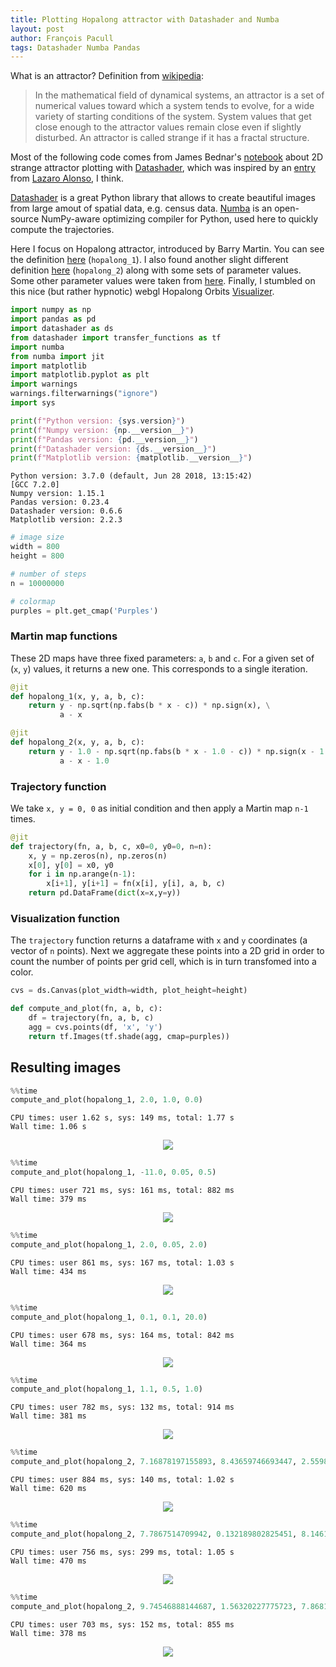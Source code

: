 ```yaml
---
title: Plotting Hopalong attractor with Datashader and Numba 
layout: post
author: François Pacull
tags: Datashader Numba Pandas
---
```


What is an attractor? Definition from [wikipedia](https://en.wikipedia.org/wiki/Attractor#Strange_attractor):
> In the mathematical field of dynamical systems, an attractor is a set of numerical values toward which a system tends to evolve, for a wide variety of starting conditions of the system. System values that get close enough to the attractor values remain close even if slightly disturbed.
> An attractor is called strange if it has a fractal structure.

Most of the following code comes from James Bednar's [notebook](https://anaconda.org/jbednar/clifford_attractor/notebook) about 2D strange attractor plotting with [Datashader](http://datashader.org/), which was inspired by an [entry](https://nbviewer.jupyter.org/github/lazarusA/CodeSnippets/blob/master/CodeSnippetsPython/ScientificPlotBasic2DDensityEj3.ipynb) from [Lazaro Alonso](https://lazarusa.github.io/Webpage/index.html), I think. 

[Datashader](http://datashader.org/) is a great Python library that allows to create beautiful images from large amout of spatial data, e.g. census data. [Numba](http://numba.pydata.org/) is an open-source NumPy-aware optimizing compiler for Python, used here to quickly compute the trajectories.

Here I focus on Hopalong attractor, introduced by Barry Martin. You can see the definition [here](https://www.maplesoft.com/support/help/maple/view.aspx?path=MathApps/HopalongAttractor) (`hopalong_1`). I also found another slight different definition [here](https://softologyblog.wordpress.com/2017/03/04/2d-strange-attractors/) (`hopalong_2`) along with some sets of parameter values. Some other parameter values were taken from [here](http://www.lantersoft.ch/experiments/hopalong/). Finally, I stumbled on this nice (but rather hypnotic) webgl Hopalong Orbits [Visualizer](http://iacopoapps.appspot.com/hopalongwebgl/).


```python
import numpy as np
import pandas as pd
import datashader as ds
from datashader import transfer_functions as tf
import numba
from numba import jit
import matplotlib
import matplotlib.pyplot as plt
import warnings
warnings.filterwarnings("ignore")
import sys

print(f"Python version: {sys.version}")
print(f"Numpy version: {np.__version__}")
print(f"Pandas version: {pd.__version__}")
print(f"Datashader version: {ds.__version__}")
print(f"Matplotlib version: {matplotlib.__version__}")
```

    Python version: 3.7.0 (default, Jun 28 2018, 13:15:42) 
    [GCC 7.2.0]
    Numpy version: 1.15.1
    Pandas version: 0.23.4
    Datashader version: 0.6.6
    Matplotlib version: 2.2.3


```python
# image size
width = 800
height = 800

# number of steps
n = 10000000

# colormap
purples = plt.get_cmap('Purples')
```

### Martin map functions

These 2D maps have three fixed parameters: `a`, `b` and `c`. For a given set of (`x`, `y`) values, it returns a new one. This corresponds to a single iteration.


```python
@jit
def hopalong_1(x, y, a, b, c):
    return y - np.sqrt(np.fabs(b * x - c)) * np.sign(x), \
           a - x

@jit
def hopalong_2(x, y, a, b, c):
    return y - 1.0 - np.sqrt(np.fabs(b * x - 1.0 - c)) * np.sign(x - 1.0), \
           a - x - 1.0
```

### Trajectory function

We take `x, y = 0, 0` as initial condition and then apply a Martin map `n-1` times.


```python
@jit
def trajectory(fn, a, b, c, x0=0, y0=0, n=n):
    x, y = np.zeros(n), np.zeros(n)
    x[0], y[0] = x0, y0
    for i in np.arange(n-1):
        x[i+1], y[i+1] = fn(x[i], y[i], a, b, c)
    return pd.DataFrame(dict(x=x,y=y))
```

### Visualization function

The `trajectory` function returns a dataframe with `x` and `y` coordinates (a vector of `n` points). Next we aggregate these points into a 2D grid in order to count the number of points per grid cell, which is in turn transfomed into a color.


```python
cvs = ds.Canvas(plot_width=width, plot_height=height)

def compute_and_plot(fn, a, b, c):
    df = trajectory(fn, a, b, c)
    agg = cvs.points(df, 'x', 'y')
    return tf.Images(tf.shade(agg, cmap=purples))
```

## Resulting images


```python
%%time
compute_and_plot(hopalong_1, 2.0, 1.0, 0.0)
```

    CPU times: user 1.62 s, sys: 149 ms, total: 1.77 s
    Wall time: 1.06 s


<p align="center">
  <img src="https://github.com/aetperf/aetperf.github.io/blob/master/img/2018-08-29_01/output_10_1.png">
</p>


```python
%%time
compute_and_plot(hopalong_1, -11.0, 0.05, 0.5)
```

    CPU times: user 721 ms, sys: 161 ms, total: 882 ms
    Wall time: 379 ms

<p align="center">
  <img src="https://github.com/aetperf/aetperf.github.io/blob/master/img/2018-08-29_01/output_11_1.png">
</p>


```python
%%time
compute_and_plot(hopalong_1, 2.0, 0.05, 2.0)
```

    CPU times: user 861 ms, sys: 167 ms, total: 1.03 s
    Wall time: 434 ms

<p align="center">
  <img src="https://github.com/aetperf/aetperf.github.io/blob/master/img/2018-08-29_01/output_12_1.png">
</p>


```python
%%time
compute_and_plot(hopalong_1, 0.1, 0.1, 20.0)
```

    CPU times: user 678 ms, sys: 164 ms, total: 842 ms
    Wall time: 364 ms


<p align="center">
  <img src="https://github.com/aetperf/aetperf.github.io/blob/master/img/2018-08-29_01/output_13_1.png">
</p>


```python
%%time
compute_and_plot(hopalong_1, 1.1, 0.5, 1.0)
```

    CPU times: user 782 ms, sys: 132 ms, total: 914 ms
    Wall time: 381 ms


<p align="center">
  <img src="https://github.com/aetperf/aetperf.github.io/blob/master/img/2018-08-29_01/output_14_1.png">
</p>


```python
%%time
compute_and_plot(hopalong_2, 7.16878197155893, 8.43659746693447, 2.55983412731439)
```

    CPU times: user 884 ms, sys: 140 ms, total: 1.02 s
    Wall time: 620 ms


<p align="center">
  <img src="https://github.com/aetperf/aetperf.github.io/blob/master/img/2018-08-29_01/output_15_1.png">
</p>


```python
%%time
compute_and_plot(hopalong_2, 7.7867514709942, 0.132189802825451, 8.14610984409228)
```

    CPU times: user 756 ms, sys: 299 ms, total: 1.05 s
    Wall time: 470 ms


<p align="center">
  <img src="https://github.com/aetperf/aetperf.github.io/blob/master/img/2018-08-29_01/output_16_1.png">
</p>


```python
%%time
compute_and_plot(hopalong_2, 9.74546888144687, 1.56320227775723, 7.86818214459345)
```

    CPU times: user 703 ms, sys: 152 ms, total: 855 ms
    Wall time: 378 ms


<p align="center">
  <img src="https://github.com/aetperf/aetperf.github.io/blob/master/img/2018-08-29_01/output_17_1.png">
</p>
